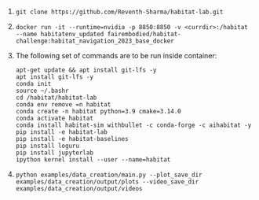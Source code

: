 1) `git clone https://github.com/Reventh-Sharma/habitat-lab.git`
2) `docker run -it --runtime=nvidia -p 8850:8850 -v <currdir>:/habitat --name habitatenv_updated fairembodied/habitat-challenge:habitat_navigation_2023_base_docker`
3) The following set of commands are to be run inside container:

    `apt-get update && apt install git-lfs -y`\
    `apt install git-lfs -y`\
    `conda init`\
    `source ~/.bashr`\
    `cd /habitat/habitat-lab`\
    `conda env remove =n habitat`\
    `conda create -n habitat python=3.9 cmake=3.14.0`\
    `conda activate habitat`\
    `conda install habitat-sim withbullet -c conda-forge -c aihabitat -y`\
    `pip install -e habitat-lab`\
    `pip install -e habitat-baselines`\
    `pip install loguru`\
    `pip install jupyterlab`\
    `ipython kernel install --user --name=habitat`
4) `python examples/data_creation/main.py --plot_save_dir examples/data_creation/output/plots --video_save_dir examples/data_creation/output/videos`

